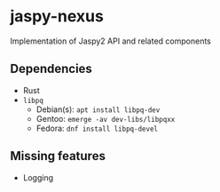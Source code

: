 # jaspy-nexus

Implementation of Jaspy2 API and related components

## Dependencies

- Rust
- `libpq`
    - Debian(s): `apt install libpq-dev`
    - Gentoo: `emerge -av dev-libs/libpqxx`
    - Fedora: `dnf install libpq-devel`

## Missing features

 - Logging
